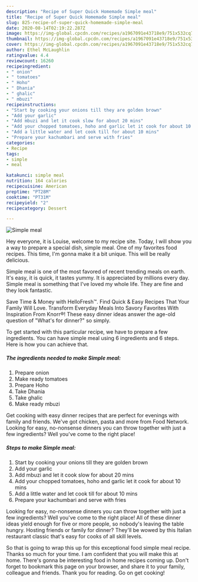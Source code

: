 ```yaml
---
description: "Recipe of Super Quick Homemade Simple meal"
title: "Recipe of Super Quick Homemade Simple meal"
slug: 825-recipe-of-super-quick-homemade-simple-meal
date: 2020-08-14T02:19:22.287Z
image: https://img-global.cpcdn.com/recipes/a1967091e43718e9/751x532cq70/simple-meal-recipe-main-photo.jpg
thumbnail: https://img-global.cpcdn.com/recipes/a1967091e43718e9/751x532cq70/simple-meal-recipe-main-photo.jpg
cover: https://img-global.cpcdn.com/recipes/a1967091e43718e9/751x532cq70/simple-meal-recipe-main-photo.jpg
author: Ethel McLaughlin
ratingvalue: 4.4
reviewcount: 16260
recipeingredient:
- " onion"
- " tomatoes"
- " Hoho"
- " Dhania"
- " ghalic"
- " mbuzi"
recipeinstructions:
- "Start by cooking your onions till they are golden brown"
- "Add your garlic"
- "Add mbuzi and let it cook slow for about 20 mins"
- "Add your chopped tomatoes, hoho and garlic let it cook for about 10 mins"
- "Add a little water and let cook till for about 10 mins"
- "Prepare your kachumbari and serve with fries"
categories:
- Recipe
tags:
- simple
- meal

katakunci: simple meal 
nutrition: 164 calories
recipecuisine: American
preptime: "PT28M"
cooktime: "PT31M"
recipeyield: "2"
recipecategory: Dessert

---
```



![Simple meal](https://img-global.cpcdn.com/recipes/a1967091e43718e9/751x532cq70/simple-meal-recipe-main-photo.jpg)

Hey everyone, it is Louise, welcome to my recipe site. Today, I will show you a way to prepare a special dish, simple meal. One of my favorites food recipes. This time, I'm gonna make it a bit unique. This will be really delicious.

Simple meal is one of the most favored of recent trending meals on earth. It's easy, it is quick, it tastes yummy. It is appreciated by millions every day. Simple meal is something that I've loved my whole life. They are fine and they look fantastic.

Save Time &amp; Money with HelloFresh™. Find Quick &amp; Easy Recipes That Your Family Will Love. Transform Everyday Meals Into Savory Favorites With Inspiration From Knorr®! These easy dinner ideas answer the age-old question of &#34;What&#39;s for dinner?&#34; so simply.


To get started with this particular recipe, we have to prepare a few ingredients. You can have simple meal using 6 ingredients and 6 steps. Here is how you can achieve that.

<!--inarticleads1-->

##### The ingredients needed to make Simple meal:

1. Prepare  onion
1. Make ready  tomatoes
1. Prepare  Hoho
1. Take  Dhania
1. Take  ghalic
1. Make ready  mbuzi


Get cooking with easy dinner recipes that are perfect for evenings with family and friends. We&#39;ve got chicken, pasta and more from Food Network. Looking for easy, no-nonsense dinners you can throw together with just a few ingredients? Well you&#39;ve come to the right place! 

<!--inarticleads2-->

##### Steps to make Simple meal:

1. Start by cooking your onions till they are golden brown
1. Add your garlic
1. Add mbuzi and let it cook slow for about 20 mins
1. Add your chopped tomatoes, hoho and garlic let it cook for about 10 mins
1. Add a little water and let cook till for about 10 mins
1. Prepare your kachumbari and serve with fries


Looking for easy, no-nonsense dinners you can throw together with just a few ingredients? Well you&#39;ve come to the right place! All of these dinner ideas yield enough for five or more people, so nobody&#39;s leaving the table hungry. Hosting friends or family for dinner? They&#39;ll be wowed by this Italian restaurant classic that&#39;s easy for cooks of all skill levels. 

So that is going to wrap this up for this exceptional food simple meal recipe. Thanks so much for your time. I am confident that you will make this at home. There's gonna be interesting food in home recipes coming up. Don't forget to bookmark this page on your browser, and share it to your family, colleague and friends. Thank you for reading. Go on get cooking!
